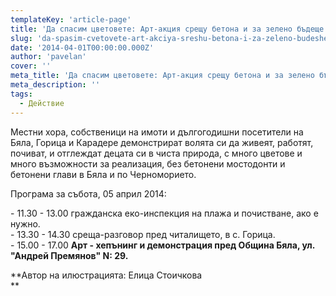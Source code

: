 ```yaml
---
templateKey: 'article-page'
title: 'Да спасим цветовете: Арт-акция срещу бетона и за зелено бъдеще и устойчив поминък в Бяла и по Черноморието'
slug: 'da-spasim-cvetovete-art-akciya-sreshu-betona-i-za-zeleno-budeshe-i-ustojchiv-pominuk-v-byala-i-po-chernomorieto'
date: '2014-04-01T00:00:00.000Z'
author: 'pavelan'
cover: ''
meta_title: 'Да спасим цветовете: Арт-акция срещу бетона и за зелено бъдеще и устойчив поминък в Бяла и по Черноморието'
meta_description: ''
tags:
  - Действие
---
```


Местни хора, собственици на имоти и дългогодишни посетители на Бяла, Горица и Карадере демонстрират волята си да живеят, работят, почиват, и отглеждат децата си в чиста природа, с много цветове и много възможности за реализация, без бетонени мостодонти и бетонени глави в Бяла и по Черноморието.

Програма за събота, 05 април 2014:

\- 11.30 - 13.00 гражданска еко-инспекция на плажа и почистване, ако е нужно.  
\- 13.30 - 14.30 среща-разговор пред читалището, в с. Горица.  
\- 15.00 - 17.00 **Арт - хепънинг и демонстрация пред Община Бяла, ул. "Андрей Премянов" N: 29.**

**Автор на илюстрацията: Елица Стоичкова  
**

